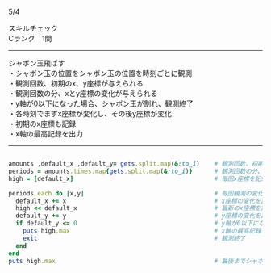 5/4
 
スキルチェック  
Cランク　1問  
 
-------------------------------------------
シャボン玉飛ばす  
・シャボン玉の位置をシャボン玉の位置を時刻ごとに観測  
・観測回数、初期のx、y座標が与えられる  
・観測回数の分、xとy座標の変化が与えられる  
・y軸が0以下になった場合、シャボン玉が割れ、観測終了  
・各時刻でまずx座標が変化し、その後y座標が変化  
・初期のx座標も記録  
・x軸の最高記録を出力  
   
-------------------------------------------
 
```ruby

amounts ,default_x ,default_y= gets.split.map(&:to_i)    # 観測回数、初期のx、y座標　を取得
periods = amounts.times.map{gets.split.map(&:to_i)}      # 観測回数の分、毎回xとyの変化を[x,y]で取得
high = [default_x]                                       # 毎回x座標を記録 (まず初期のx座標を記録)

periods.each do |x,y|                                    # 毎回観測の変化を記録していく
  default_x += x                                         # x座標の変化を計算
  high << default_x                                      # 最新のx座標を記録
  default_y += y                                         # y座標の変化を計算
  if default_y <= 0                                      # y軸が0以下になったらシャボン玉が割れる
    puts high.max                                        # x軸の最高記録を出力
    exit                                                 # 観測終了
  end
end
puts high.max                                            # 最後までシャボン玉が割れずに終わった場合のx軸最高記録を出力
```

